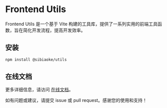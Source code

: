 # Frontend Utils
Frontend Utils 是一个基于 Vite 构建的工具库，提供了一系列实用的前端工具函数，旨在简化开发流程，提高开发效率。

## 安装
```bash
npm install @sibiaoke/utils
```

## 在线文档

更多详细信息，请访问 [在线文档](https://frontend-utils.vercel.app/)。

如有问题或建议，请提交 issue 或 pull request。感谢您的使用和支持！
